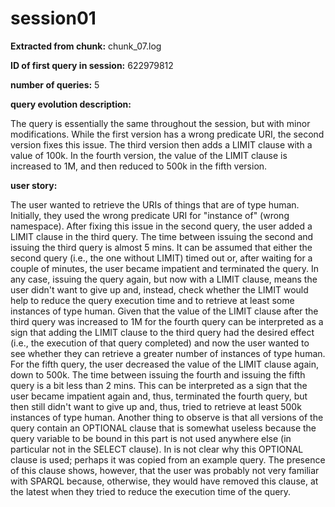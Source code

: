 # session01
**Extracted from chunk:** chunk_07.log

**ID of first query in session:** 622979812

**number of queries:** 5

**query evolution description:**

The query is essentially the same throughout the session, but with minor modifications. While the first version has a wrong predicate URI, the second version fixes this issue. The third version then adds a LIMIT clause with a value of 100k. In the fourth version, the value of the LIMIT clause is increased to 1M, and then reduced to 500k in the fifth version.

**user story:**

The user wanted to retrieve the URIs of things that are of type human.
Initially, they used the wrong predicate URI for "instance of" (wrong namespace).
After fixing this issue in the second query, the user added a LIMIT clause in the third query. The time between issuing the second and issuing the third query is almost 5 mins. It can be assumed that either the second query (i.e., the one without LIMIT) timed out or, after waiting for a couple of minutes, the user became impatient and terminated the query. In any case, issuing the query again, but now with a LIMIT clause, means the user didn't want to give up and, instead, check whether the LIMIT would help to reduce the query execution time and to retrieve at least some instances of type human.
Given that the value of the LIMIT clause after the third query was increased to 1M for the fourth query can be interpreted as a sign that adding the LIMIT clause to the third query had the desired effect (i.e., the execution of that query completed) and now the user wanted to see whether they can retrieve a greater number of instances of type human.
For the fifth query, the user decreased the value of the LIMIT clause again, down to 500k. The time between issuing the fourth and issuing the fifth query is a bit less than 2 mins. This can be interpreted as a sign that the user became impatient again and, thus, terminated the fourth query, but then still didn't want to give up and, thus, tried to retrieve at least 500k instances of type human.
Another thing to observe is that all versions of the query contain an OPTIONAL clause that is somewhat useless because the query variable to be bound in this part is not used anywhere else (in particular not in the SELECT clause). In is not clear why this OPTIONAL clause is used; perhaps it was copied from an example query. The presence of this clause shows, however, that the user was probably not very familiar with SPARQL because, otherwise, they would have removed this clause, at the latest when they tried to reduce the execution time of the query.
